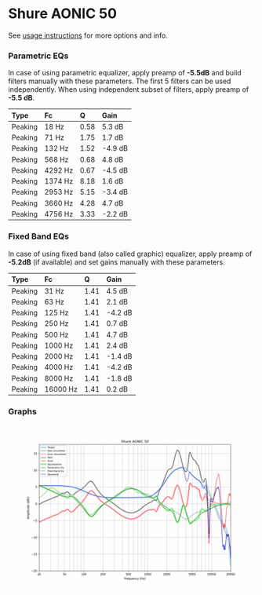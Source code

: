 # Shure AONIC 50
See [usage instructions](https://github.com/jaakkopasanen/AutoEq#usage) for more options and info.

### Parametric EQs
In case of using parametric equalizer, apply preamp of **-5.5dB** and build filters manually
with these parameters. The first 5 filters can be used independently.
When using independent subset of filters, apply preamp of **-5.5 dB**.

| Type    | Fc      |    Q | Gain    |
|:--------|:--------|:-----|:--------|
| Peaking | 18 Hz   | 0.58 | 5.3 dB  |
| Peaking | 71 Hz   | 1.75 | 1.7 dB  |
| Peaking | 132 Hz  | 1.52 | -4.9 dB |
| Peaking | 568 Hz  | 0.68 | 4.8 dB  |
| Peaking | 4292 Hz | 0.67 | -4.5 dB |
| Peaking | 1374 Hz | 8.18 | 1.6 dB  |
| Peaking | 2953 Hz | 5.15 | -3.4 dB |
| Peaking | 3660 Hz | 4.28 | 4.7 dB  |
| Peaking | 4756 Hz | 3.33 | -2.2 dB |

### Fixed Band EQs
In case of using fixed band (also called graphic) equalizer, apply preamp of **-5.2dB**
(if available) and set gains manually with these parameters.

| Type    | Fc       |    Q | Gain    |
|:--------|:---------|:-----|:--------|
| Peaking | 31 Hz    | 1.41 | 4.5 dB  |
| Peaking | 63 Hz    | 1.41 | 2.1 dB  |
| Peaking | 125 Hz   | 1.41 | -4.2 dB |
| Peaking | 250 Hz   | 1.41 | 0.7 dB  |
| Peaking | 500 Hz   | 1.41 | 4.7 dB  |
| Peaking | 1000 Hz  | 1.41 | 2.4 dB  |
| Peaking | 2000 Hz  | 1.41 | -1.4 dB |
| Peaking | 4000 Hz  | 1.41 | -4.2 dB |
| Peaking | 8000 Hz  | 1.41 | -1.8 dB |
| Peaking | 16000 Hz | 1.41 | 0.2 dB  |

### Graphs
![](./Shure%20AONIC%2050.png)